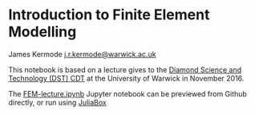 # Introduction to Finite Element Modelling 

James Kermode <j.r.kermode@warwick.ac.uk>

This notebook is based on a lecture gives to the [Diamond Science and Technology (DST) CDT](https://www2.warwick.ac.uk/fac/sci/dst) at the University of Warwick in November 2016.

The [FEM-lecture.ipynb](FEM-lecture.ipynb) Jupyter notebook can be previewed from Github directly, or run using [JuliaBox](https://www.juliabox.com)
